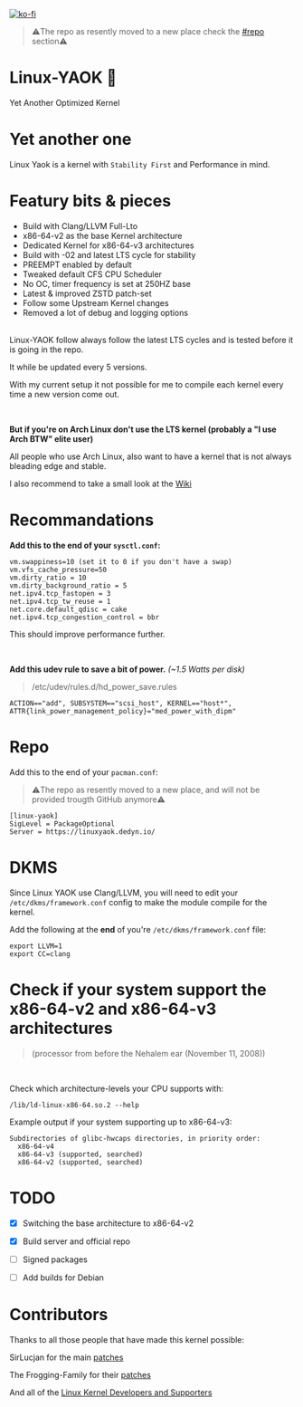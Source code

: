 [![ko-fi](https://ko-fi.com/img/githubbutton_sm.svg)](https://ko-fi.com/V7V57BNHC)
> ⚠️The repo as resently moved to a new place check the [#repo](#repo) section⚠️
# Linux-YAOK 🐧
Yet Another Optimized Kernel

# Yet another one
Linux Yaok is a kernel with `Stability First` and Performance in mind.

# Featury bits & pieces
- Build with Clang/LLVM Full-Lto
- x86-64-v2 as the base Kernel architecture
- Dedicated Kernel for x86-64-v3 architectures
- Build with -02 and latest LTS cycle for stability
- PREEMPT enabled by default
- Tweaked default CFS CPU Scheduler
- No OC, timer frequency is set at 250HZ base
- Latest & improved ZSTD patch-set
- Follow some Upstream Kernel changes
- Removed a lot of debug and logging options

<br/>
Linux-YAOK follow always follow the latest LTS cycles and is tested before it is going in the repo.

It while be updated every 5 versions.

With my current setup it not possible for me to compile each kernel every time a new version come out.

<br/>

**But if you're on Arch Linux don't use the LTS kernel (probably a "I use Arch BTW" elite user)**

All people who use Arch Linux, also want to have a kernel that is not always bleading edge and stable.

I also recommend to take a small look at the [Wiki](https://github.com/Gontier-Julien/Linux-YAOK/wiki)

# Recommandations

**Add this to the end of your `sysctl.conf`:**

```
vm.swappiness=10 (set it to 0 if you don't have a swap)
vm.vfs_cache_pressure=50
vm.dirty_ratio = 10
vm.dirty_background_ratio = 5
net.ipv4.tcp_fastopen = 3
net.ipv4.tcp_tw_reuse = 1
net.core.default_qdisc = cake
net.ipv4.tcp_congestion_control = bbr
```
This should improve performance further.

<br/>

**Add this udev rule to save a bit of power.** *(~1.5 Watts per disk)*
>/etc/udev/rules.d/hd_power_save.rules
```
ACTION=="add", SUBSYSTEM=="scsi_host", KERNEL=="host*", ATTR{link_power_management_policy}="med_power_with_dipm"
```
# Repo

Add this to the end of your `pacman.conf`:
>⚠️The repo as resently moved to a new place, and will not be provided trougth GitHub anymore⚠️
```
[linux-yaok]
SigLevel = PackageOptional
Server = https://linuxyaok.dedyn.io/
```

# DKMS

Since Linux YAOK use Clang/LLVM, you will need to edit your `/etc/dkms/framework.conf` config to make the module compile for the kernel.

Add the following at the **end** of you're `/etc/dkms/framework.conf` file:
```
export LLVM=1
export CC=clang
```

# Check if your system support the x86-64-v2 and x86-64-v3 architectures

>(processor from before the Nehalem ear (November 11, 2008))

<br/>

Check which architecture-levels your CPU supports with:
```
/lib/ld-linux-x86-64.so.2 --help
```
Example output if your system supporting up to x86-64-v3:
```
Subdirectories of glibc-hwcaps directories, in priority order:
  x86-64-v4
  x86-64-v3 (supported, searched)
  x86-64-v2 (supported, searched)
```

# TODO

- [x] Switching the base architecture to x86-64-v2
- [x] Build server and official repo
- [ ] Signed packages
- [ ] Add builds for Debian


# Contributors

Thanks to all those people that have made this kernel possible:

SirLucjan for the main [patches](https://github.com/sirlucjan/kernel-patches)

The Frogging-Family for their [patches](https://github.com/Frogging-Family/linux-tkg/tree/master/linux-tkg-patches)

And all of the [Linux Kernel Developers and Supporters](https://www.kernel.org/)